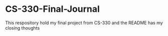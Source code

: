 # CS-330-Final-Journal
This respository hold my final project from CS-330 and the README has my closing thoughts
